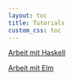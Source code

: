 ```yaml
---
layout: toc
title: Tutorials
custom_css: toc
---
```


[Arbeit mit Haskell](haskell.md)

[Arbeit mit Elm](elm.md)
